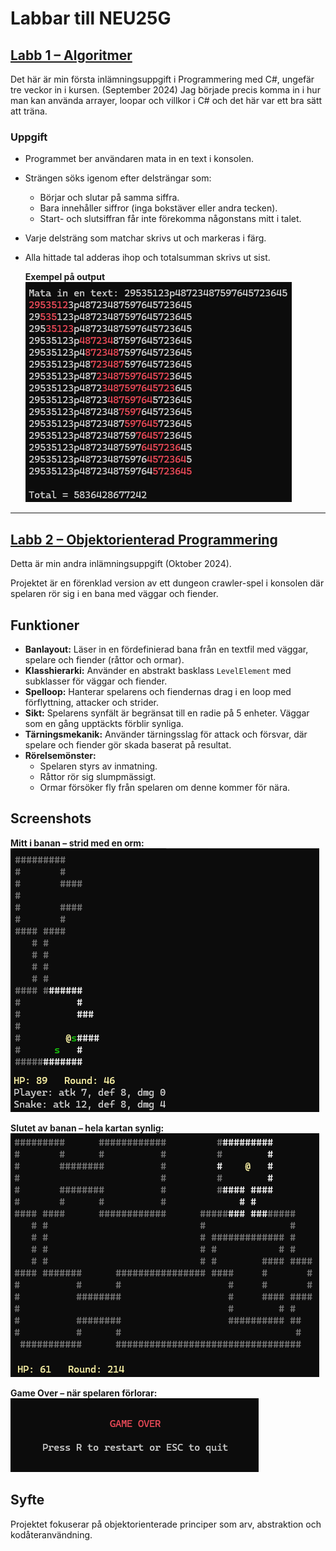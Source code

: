 # Labbar till NEU25G

## [Labb 1 – Algoritmer](https://github.com/MelvinEdlund/Labbar/tree/master/Labb1_Algoritmer)
Det här är min första inlämningsuppgift i Programmering med C#, ungefär tre veckor in i kursen. (September 2024)
Jag började precis komma in i hur man kan använda arrayer, loopar och villkor i C# och det här var ett bra sätt att träna.  

### Uppgift
- Programmet ber användaren mata in en text i konsolen.  
- Strängen söks igenom efter delsträngar som:  
  - Börjar och slutar på samma siffra.  
  - Bara innehåller siffror (inga bokstäver eller andra tecken).  
  - Start- och slutsiffran får inte förekomma någonstans mitt i talet.  
- Varje delsträng som matchar skrivs ut och markeras i färg.  
- Alla hittade tal adderas ihop och totalsumman skrivs ut sist.

  **Exempel på output**  
![Exempel på output](bilder/labb1.png)

---

## [Labb 2 – Objektorienterad Programmering](https://github.com/MelvinEdlund/Labbar/tree/master/Labb2_Objektorienterad_Programmering)
Detta är min andra inlämningsuppgift (Oktober 2024).  

Projektet är en förenklad version av ett dungeon crawler-spel i konsolen där spelaren rör sig i en bana med väggar och fiender.  

## Funktioner
- **Banlayout:** Läser in en fördefinierad bana från en textfil med väggar, spelare och fiender (råttor och ormar).  
- **Klasshierarki:** Använder en abstrakt basklass `LevelElement` med subklasser för väggar och fiender.  
- **Spelloop:** Hanterar spelarens och fiendernas drag i en loop med förflyttning, attacker och strider.  
- **Sikt:** Spelarens synfält är begränsat till en radie på 5 enheter. Väggar som en gång upptäckts förblir synliga.  
- **Tärningsmekanik:** Använder tärningsslag för attack och försvar, där spelare och fiender gör skada baserat på resultat.  
- **Rörelsemönster:**  
  - Spelaren styrs av inmatning.  
  - Råttor rör sig slumpmässigt.  
  - Ormar försöker fly från spelaren om denne kommer för nära.  

## Screenshots
**Mitt i banan – strid med en orm:**  
![Strid mot orm](bilder/labb2_1.png)  

**Slutet av banan – hela kartan synlig:**  
![Hela banan](bilder/labb2_2.png)  

**Game Over – när spelaren förlorar:**  
![Game Over](bilder/labb2_3.png) 

## Syfte
Projektet fokuserar på objektorienterade principer som arv, abstraktion och kodåteranvändning.  
